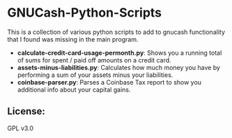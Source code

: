 # GNUCash-Python-Scripts
This is a collection of various python scripts to add to gnucash functionality that I found was missing in the main program.

* **calculate-credit-card-usage-permonth.py**: Shows you a running total of sums for spent / paid off amounts on a credit card.
* **assets-minus-liabilities.py**: Calculates how much money you have by performing a sum of your assets minus your liabilities.
* **coinbase-parser.py**: Parses a Coinbase Tax report to show you additional info about your capital gains.

## License:

GPL v3.0

